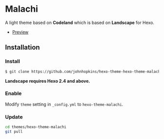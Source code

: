# Malachi 

A light theme based on **Codeland** which is based on **Landscape** for Hexo.

- [Preview](http://www.johnhopkins.co.uk/)

## Installation

### Install

``` bash
$ git clone https://github.com/johnhopkins/hexo-theme-hexo-theme-malachi.git themes/hexo-theme-malachi
```

**Landscape requires Hexo 2.4 and above.**

### Enable

Modify `theme` setting in `_config.yml` to `hexo-theme-malachi`.

### Update

``` bash
cd themes/hexo-theme-malachi
git pull
```
